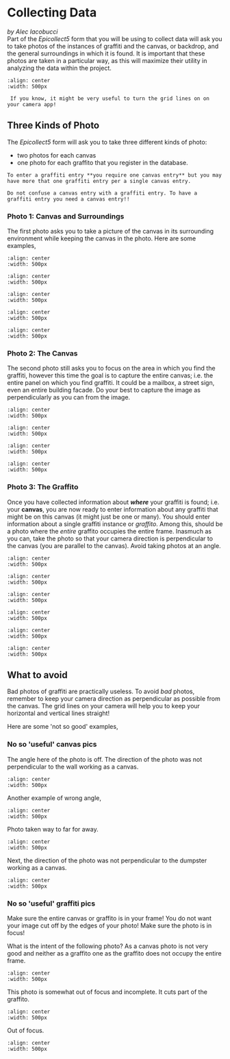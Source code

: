 # Collecting Data
*by Alec Iacobucci*
\
Part of the *Epicollect5* form that you will be using to collect data will ask you to take photos of the instances of graffiti and the canvas, or backdrop, and the general surroundings in which it is found. It is important that these photos are taken in a particular way, as this will maximize their utility in analyzing the data within the project.

```{image} ../../images/collecting/photo_diagram.png
:align: center
:width: 500px
```

```{hint}
 If you know, it might be very useful to turn the grid lines on on your camera app!
```
## Three Kinds of Photo

The *Epicollect5* form will ask you to take three different kinds of photo:
- two photos for each canvas
- one photo for each graffito that you register in the database. 

```{caution}
To enter a graffiti entry **you require one canvas entry** but you may have more that one graffiti entry per a single canvas entry. 
```
```{danger}
Do not confuse a canvas entry with a graffiti entry. To have a graffiti entry you need a canvas entry!!
```

### Photo 1: Canvas and Surroundings
The first photo asks you to take a picture of the canvas in its surrounding environment while keeping the canvas in the photo. Here are some examples,

```{image} ../../images/collecting/IMG_6674.png
:align: center
:width: 500px
```

```{image} ../../images/collecting/IMG_2745.png
:align: center
:width: 500px
```

```{image} ../../images/collecting/IMG_6772.png
:align: center
:width: 500px
```

```{image} ../../images/collecting/IMG_9912.png
:align: center
:width: 500px
```

```{image} ../../images/collecting/graffiti-project-8.png
:align: center
:width: 500px
```

### Photo 2: The Canvas

The second photo still asks you to focus on the area in which you find the graffiti, however this time the goal is to capture the entire canvas; i.e. the entire panel on which you find graffiti. It could be a mailbox, a street sign, even an entire building facade. Do your best to capture the image as perpendicularly as you can from the image.

```{image} ../../images/collecting/IMG_5921.png
:align: center
:width: 500px
```

```{image} ../../images/collecting/IMG_6675.png
:align: center
:width: 500px
```

```{image} ../../images/collecting/IMG_6676.png
:align: center
:width: 500px
```

```{image} ../../images/collecting/IMG_8104.png
:align: center
:width: 500px
```


### Photo 3: The Graffito
Once you have collected information about ***where*** your graffiti is found; i.e. your **canvas**,  you are now ready to enter information about any graffiti that might be on this canvas (it might just be one or many). You should enter information about a single graffiti instance or *graffito*. Among this, should be a photo where the *entire* graffito occupies the entire frame. Inasmuch as you can, take the photo so that your camera direction is perpendicular to the canvas (you are parallel to the canvas). Avoid taking photos at an angle. 

```{image} ../../images/collecting/graffiti-project.png
:align: center
:width: 500px
```
```{image} ../../images/collecting/graffiti-project-2.png
:align: center
:width: 500px
```
```{image} ../../images/collecting/graffiti-project-3.png
:align: center
:width: 500px
```
```{image} ../../images/collecting/graffiti-project-4.png
:align: center
:width: 500px
```
```{image} ../../images/collecting/graffiti-project-5.png
:align: center
:width: 500px
```
```{image} ../../images/collecting/graffiti-project-6.png
:align: center
:width: 500px
```

## What to avoid

Bad photos of graffiti are practically useless. To avoid *bad* photos, remember to keep your camera direction as perpendicular as possible from the canvas. The grid lines on your camera will help you to keep your horizontal and vertical lines straight!

Here are some 'not so good' examples,

### No so 'useful' canvas pics

The angle here of the photo is off. The direction of the photo was not perpendicular to the wall working as a canvas.
```{image} ../../images/collecting/graffiti-project-7.png
:align: center
:width: 500px
```
Another example of wrong angle,
```{image} ../../images/collecting/graffiti-project-11.png
:align: center
:width: 500px
```
Photo taken way to far for away.

```{image} ../../images/collecting/graffiti-project-12.png
:align: center
:width: 500px
```
Next, the direction of the photo was not perpendicular to the dumpster working as a canvas.
```{image} ../../images/collecting/graffiti-project-15.png
:align: center
:width: 500px
```

### No so 'useful' graffiti pics

Make sure the entire canvas or graffito is in your frame! You do not want your image cut off by the edges of your photo! Make sure the photo is in focus!

What is the intent of the following photo? As a canvas photo is not very good and neither as a graffito one as the graffito does not occupy the entire frame.

```{image} ../../images/collecting/graffiti-project-13.png
:align: center
:width: 500px
```

This photo is somewhat out of focus and incomplete. It cuts part of the graffito.

```{image} ../../images/collecting/graffiti-project-14.png
:align: center
:width: 500px
```

Out of focus.

```{image} ../../images/collecting/graffiti-project-17.png
:align: center
:width: 500px
```
